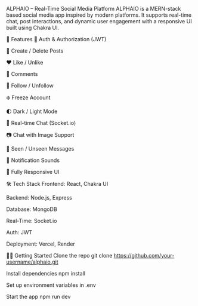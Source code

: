 ALPHAIO – Real-Time Social Media Platform 
ALPHAIO is a MERN-stack based social media app inspired by modern platforms. It supports real-time chat, post interactions, and dynamic user engagement with a responsive UI built using Chakra UI.

🚀 Features
🔐 Auth & Authorization (JWT)

📝 Create / Delete Posts

❤️ Like / Unlike

💬 Comments

👥 Follow / Unfollow

❄️ Freeze Account

🌓 Dark / Light Mode

💬 Real-time Chat (Socket.io)

📷 Chat with Image Support

👀 Seen / Unseen Messages

🔔 Notification Sounds

📱 Fully Responsive UI

🛠 Tech Stack
Frontend: React, Chakra UI

Backend: Node.js, Express

Database: MongoDB

Real-Time: Socket.io

Auth: JWT

Deployment: Vercel, Render

🧑‍💻 Getting Started
Clone the repo
git clone https://github.com/your-username/alphaio.git

Install dependencies
npm install

Set up environment variables in .env

Start the app
npm run dev
